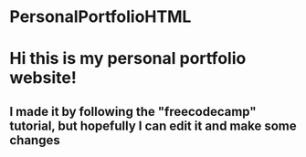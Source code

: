 # PersonalPortfolioHTML

# Hi this is my personal portfolio website!

## I made it by following the "freecodecamp" tutorial, but hopefully I can edit it and make some changes
